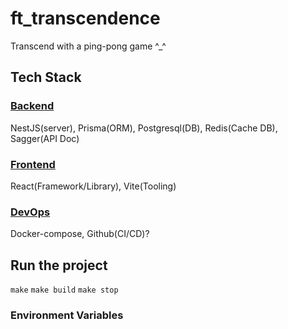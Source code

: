 # ft_transcendence
Transcend with a ping-pong game ^_^

## Tech Stack
### [Backend](backend)
NestJS(server), Prisma(ORM), Postgresql(DB), Redis(Cache DB), Sagger(API Doc) 

### [Frontend](frontend)
React(Framework/Library), Vite(Tooling)

### [DevOps](devops)
Docker-compose, Github(CI/CD)?

## Run the project
`make`
`make build`
`make stop`

### Environment Variables

